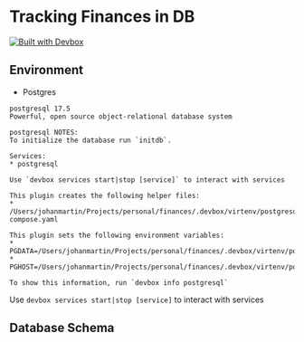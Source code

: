# Tracking Finances in DB
[![Built with Devbox](https://www.jetify.com/img/devbox/shield_moon.svg)](https://www.jetify.com/devbox/docs/contributor-quickstart/)
## Environment
* Postgres
```
postgresql 17.5
Powerful, open source object-relational database system

postgresql NOTES:
To initialize the database run `initdb`.

Services:
* postgresql

Use `devbox services start|stop [service]` to interact with services

This plugin creates the following helper files:
* /Users/johanmartin/Projects/personal/finances/.devbox/virtenv/postgresql/process-compose.yaml

This plugin sets the following environment variables:
* PGDATA=/Users/johanmartin/Projects/personal/finances/.devbox/virtenv/postgresql/data
* PGHOST=/Users/johanmartin/Projects/personal/finances/.devbox/virtenv/postgresql

To show this information, run `devbox info postgresql`
```

Use `devbox services start|stop [service]` to interact with services
## Database Schema
